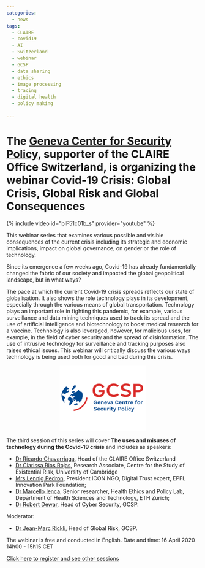 ```yaml
---
categories:
  - news
tags:
  - CLAIRE
  - covid19
  - AI
  - Switzerland
  - webinar
  - GCSP
  - data sharing
  - ethics
  - image processing
  - tracing
  - digital health
  - policy making

---
```


# The [Geneva Center for Security Policy](http://gcsp.ch), supporter of the CLAIRE Office Switzerland, is organizing the webinar Covid-19 Crisis: Global Crisis, Global Risk and Global Consequences

{% include video id="blF51c01b_s" provider="youtube" %}

 This webinar series that examines various possible and visible consequences of the current crisis including its strategic and economic implications, impact on global governance, on gender or the role of technology.

Since its emergence a few weeks ago, Covid-19 has already fundamentally changed the fabric of our society and impacted the global geopolitical landscape, but in what ways?

The pace at which the current Covid-19 crisis spreads reflects our state of globalisation. It also shows the role technology plays in its development, especially through the various means of global transportation.  Technology plays an important role in fighting this pandemic, for example, various surveillance and data mining techniques used to track its spread and the use of artificial intelligence and biotechnology to boost medical research for a vaccine. Technology is also leveraged, however, for malicious uses, for example, in the field of cyber security and the spread of disinformation. The use of intrusive technology for surveillance and tracking purposes also raises ethical issues. This webinar will critically discuss the various ways technology is being used both for good and bad during this crisis.

<p align="center"><a href="https://www.gcsp.ch/events/covid-19-webinar-series-global-crisis-global-risk-and-global-consequences-3"><img src="/assets/images/images_posts/logo_GCSP.png"  width="45%"></a></p> 


The third session of this series will cover **The uses and misuses of technology during the Covid-19 crisis** and includes as speakers:

* [Dr Ricardo Chavarriaga](http://ricardo.chavarriaga.me), Head of the CLAIRE Office Switzerland
* [Dr Clarissa Rios Rojas](https://www.gcsp.ch/our-experts/dr-clarissa-rios-rojas), Research Associate, Centre for the Study of Existential Risk, University of Cambridge
* [Mrs Lennig Pedron](https://icon.ngo/whoweare/), President ICON NGO, Digital Trust expert, EPFL Innovation Park Foundation;
* [Dr Marcello Ienca](https://bioethics.ethz.ch/the-group/people/person-detail.marcello-ienca.html), Senior researcher, Health Ethics and Policy Lab, Department of Health Sciences and Technology, ETH Zurich;
* [Dr Robert Dewar](https://www.gcsp.ch/our-experts/dr-robert-dewar), Head of Cyber Security, GCSP. 
  

Moderator: 
* [Dr Jean-Marc Rickli](https://www.gcsp.ch/our-experts/dr-jean-marc-rickli), Head of Global Risk, GCSP.
 
 The webinar is free and conducted in English. 
 Date and time: 16 April 2020 14h00 - 15h15 CET

 [Click here to register and see other sessions](https://www.gcsp.ch/events/covid-19-webinar-series-global-crisis-global-risk-and-global-consequences-3)

